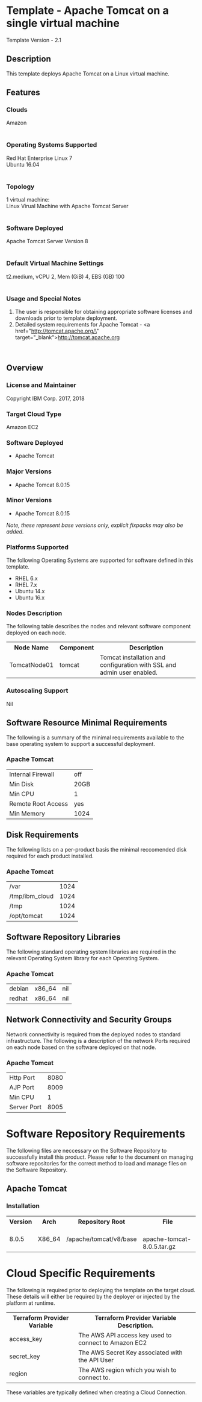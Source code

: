 # Template - Apache Tomcat on a single virtual machine
Template Version - 2.1

## Description

This template deploys Apache Tomcat on a Linux virtual machine.<br>

## Features

### Clouds

 Amazon<br>
<br>
### Operating Systems Supported

Red Hat Enterprise Linux 7<br>
Ubuntu 16.04<br>
<br>
### Topology

1 virtual machine:<br>
  Linux Virual Machine with Apache Tomcat Server<br>
<br>
### Software Deployed

Apache Tomcat Server Version 8<br>
<br>
### Default Virtual Machine Settings

 t2.medium, vCPU 2, Mem (GiB) 4, EBS (GB) 100<br>
<br>
### Usage and Special Notes

1. The user is responsible for obtaining appropriate software licenses and downloads prior to template deployment.<br>
2. Detailed system requirements for Apache Tomcat - <a href=\"http://tomcat.apache.org/\" target=\"_blank\">http://tomcat.apache.org</a><br>
<br>


## Overview

### License and Maintainer

Copyright IBM Corp. 2017, 2018 

### Target Cloud Type

Amazon EC2

### Software Deployed

- Apache Tomcat

### Major Versions

- Apache Tomcat 8.0.15


### Minor Versions

- Apache Tomcat 8.0.15


*Note, these represent base versions only, explicit fixpacks may also be added.*

### Platforms Supported

The following Operating Systems are supported for software defined in this template.

- RHEL 6.x
- RHEL 7.x
- Ubuntu 14.x
- Ubuntu 16.x


### Nodes Description

The following table describes the nodes and relevant software component deployed on each node.

<table>
  <tr>
    <th>Node Name</th>
    <th>Component</th>
    <th>Description</th>
  </tr>
  <tr>
    <td>TomcatNode01</code></td>
    <td>tomcat</code></td>
    <td>Tomcat installation and configuration with SSL and admin user enabled.</code></td>
  </tr>
</table>


### Autoscaling Support

Nil

## Software Resource Minimal Requirements

The following is a summary of the minimal requirements available to the base operating system to support a successful deployment.

### Apache Tomcat
<table>
  <tr>
    <td>Internal Firewall</td>
    <td>off</td>
  </tr>
  <tr>
    <td>Min Disk</td>
    <td>20GB</td>
  </tr>
  <tr>
    <td>Min CPU</td>
    <td>1</td>
  </tr>
  <tr>
    <td>Remote Root Access</td>
    <td>yes</td>
  </tr>
  <tr>
    <td>Min Memory</td>
    <td>1024</td>
  </tr>
</table>



## Disk Requirements

The following lists on a per-product basis the minimal reccomended disk required for each product installed.

### Apache Tomcat
<table>
  <tr>
    <td>/var</td>
    <td>1024</td>
  </tr>
  <tr>
    <td>/tmp/ibm_cloud</td>
    <td>1024</td>
  </tr>
  <tr>
    <td>/tmp</td>
    <td>1024</td>
  </tr>
  <tr>
    <td>/opt/tomcat</td>
    <td>1024</td>
  </tr>
</table>



## Software Repository Libraries

The following standard operating system libraries are required in the relevant Operating System library for each Operating System.

### Apache Tomcat
<table>
  <tr>
    <td>debian</td>
    <td>x86_64</td>
    <td>nil</td>
  </tr>
  <tr>
    <td>redhat</td>
    <td>x86_64</td>
    <td>nil</td>
  </tr>
</table>



## Network Connectivity and Security Groups

Network connectivity is required from the deployed nodes to standard infrastructure. The following is a description of the network Ports required on each node based on the software deployed on that node.

### Apache Tomcat
<table>
  <tr>
    <td>Http Port</td>
    <td>8080</td>
  </tr>
  <tr>
    <td>AJP Port</td>
    <td>8009</td>
  </tr>
  <tr>
    <td>Min CPU</td>
    <td>1</td>
  </tr>
  <tr>
    <td>Server Port</td>
    <td>8005</td>
  </tr>
</table>



# Software Repository Requirements

The following files are neccessary on the Software Repository to successfully install this product. Please refer to the document on managing software repositories for the correct method to load  and manage files on the Software Repository.


## Apache Tomcat

### Installation
<table>
  <tr>
    <th>Version</th>
    <th>Arch</th>
    <th>Repository Root</th>
    <th>File</th>
  </tr>
  <tr>
    <td>8.0.5</td>
    <td>X86_64</td>
    <td>/apache/tomcat/v8/base</td>
    <td><br>apache-tomcat-8.0.5.tar.gz</br></td>
  </tr>
</table>


# Cloud Specific Requirements

The following is required prior to deploying the template on the target cloud. These details will either be required by the deployer or injected by the platform at runtime.

<table>
  <tr>
    <th>Terraform Provider Variable</th>
    <th>Terraform Provider Variable Description.</th>
  </tr>
  <tr>
    <td>access_key</td>
    <td>The AWS API access key used to connect to Amazon EC2</td>
  </tr>
  <tr>
    <td>secret_key</code></td>
    <td>The AWS Secret Key associated with the API User</td>
  </tr>
  <tr>
    <td>region</code></td>
    <td>The AWS region which you wish to connect to.</td>
  </tr>
</table>

These variables are typically defined when creating a Cloud Connection.

